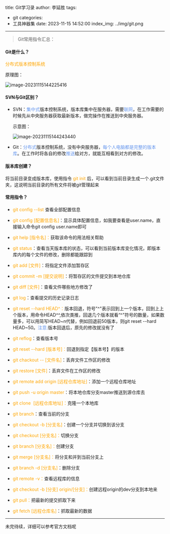 title: Git学习录
author: 李延胜
tags:
  - git
categories:
  - 工具神器集
date: 2023-11-15 14:52:00
index_img: ../img/git.png
---
> Git常用指令汇总：

#### Git是什么？

<font color='orange'>分布式版本控制系统</font>

原理图：

![image-20231115144225416](http://liyansheng.top/typora/image-20231115144225416.png)

#### SVN与Git区别？

- SVN：<font color='cornflowerblue'>集中式</font>版本控制系统，版本库集中在服务器，需要<font color='cornflowerblue'>联网</font>，在工作需要的时候先从中央服务器获取最新版本，做完操作在推送到中央服务器。

    示意图：

    ![image-20231115144243440](http://liyansheng.top/typora/image-20231115144243440.png)

- Git：<font color='cornflowerblue'>分布式</font>版本控制系统，没有中央服务器，<font color='cornflowerblue'>每个人电脑都是完整的版本库</font>。在工作时将各自的修改<font color='cornflowerblue'>推送</font>给对方，就能互相看到对方的修改。

#### 版本库创建？

将当前目录变成版本库，使用指令<font color='orange'> git init </font>后，可以看到当前目录生成一个.git文件夹，这说明当前目录的所有文件将被git管理起来

#### 常用指令？

- <font color='orange'>git config --list</font> 查看全部配置信息
- <font color='orange'>git config  [配置信息名]</font>：显示具体配置信息，如我要查看是user.name，直接输入命令git config user.name即可
- <font color='orange'>git help [指令名]：</font>获取该命令的用法相关帮助

- <font color='orange'>git status</font>：查看当天版本库的状态，可以看到当前版本库变化情况，即版本库内的每个文件的修改，删除都能跟踪到
- <font color='orange'>git add [文件]</font>：将指定文件添加暂存区
- <font color='orange'>git commit -m [提交说明]</font>：将暂存区的文件提交到本地仓库
- <font color='orange'>git diff [文件]</font>：查看文件哪些地方修改了
- <font color='orange'>git log</font>：查看提交的历史记录日志
- <font color='orange'>git reset --hard HEAD^：</font>版本回退，符号"^"表示回到上一个版本，回到上上个版本，用命令HEAD^^,依次类推，回退几个版本就看“^"符号的数量，如果数量多，可以用简写HEAD~n代替，例如回退前50版本，则git reset --hard HEAD~50。<font color='cornflowerblue'>注意:</font>版本回退后，原先的修改就没有了
- <font color='orange'>git reflog</font>：查看版本号
- <font color='orange'>git reset --hard [版本号]：</font>回退到指定【版本号】的版本
- <font color='orange'>git chackout -- [文件名]</font>：丢弃文件工作区的修改
- <font color='orange'>git restore [文件]</font>：丢弃文件在工作区的修改
- <font color='orange'>git remote add origin [远程仓库地址]</font>：添加一个远程仓库地址
- <font color='orange'>git push -u origin  master</font>：将本地仓库分支master推送到源仓库去
- <font color='orange'>git clone  [远程仓库地址]：</font>克隆一个本地库
- <font color='orange'>git branch</font>：查看当前的分支
- <font color='orange'>git checkout -b [分支名]</font>：创建一个分支并切换到该分支
- <font color='orange'>git checkout [分支名]：</font>切换分支
- <font color='orange'>git branch [分支名]：</font>创建分支
- <font color='orange'>git merge [分支名]：</font>将分支和并到当前分支上
- <font color='orange'>git branch -d [分支名]</font>：删除分支
- <font color='orange'>git remote -v：</font>查看远程库的信息
- <font color='orange'>git checkout -b [分支] origin/[分支]：</font>创建远程origin的dev分支到本地来
- <font color='orange'>git pull：</font>把最新的提交抓取下来
- <font color='orange'>git fetch [远程仓库名]</font>：抓取最新的数据

------

未完待续，详细可以参考官方文档呢

